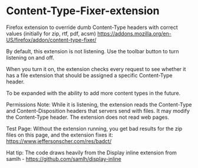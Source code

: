 # Content-Type-Fixer-extension
Firefox extension to override dumb Content-Type headers with correct values (initially for zip, rtf, pdf, acsm)
https://addons.mozilla.org/en-US/firefox/addon/content-type-fixer/

By default, this extension is not listening. Use the toolbar button to turn listening on and off.

When you turn it on, the extension checks every request to see whether it has a file extension that should be assigned a specific Content-Type header.

To be expanded with the ability to add more content types in the future.

Permissions Note: While it is listening, the extension reads the Content-Type and Content-Disposition headers that servers send with files. It may modify the Content-Type header. The extension does not read web pages.

Test Page: Without the extension running, you get bad results for the zip files on this page, and the extension fixes it: https://www.jeffersonscher.com/res/badct/

Hat tip: The code draws heavily from the Display inline extension from samlh - https://github.com/samlh/display-inline
